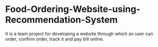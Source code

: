 # Food-Ordering-Website-using-Recommendation-System
It is a team project for developing a website through which an user can order, confirm order, track it and pay bill online.
